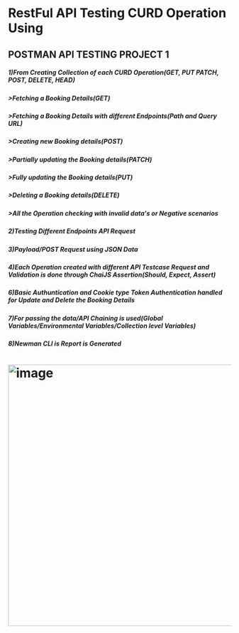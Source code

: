 # RestFul API Testing CURD Operation Using 
## POSTMAN API TESTING PROJECT 1
##### 1)From Creating Collection of each CURD Operation(GET, PUT PATCH, POST, DELETE, HEAD)
##### >Fetching a Booking Details(GET)
##### >Fetching a Booking Details with different Endpoints(Path and Query URL)
##### >Creating new Booking details(POST)
##### >Partially updating the Booking details(PATCH)
##### >Fully updating the Booking details(PUT)
##### >Deleting a Booking details(DELETE)
##### >All the Operation checking with invalid data's or Negative scenarios
##### 2)Testing Different Endpoints API Request 
##### 3)Payload/POST Request using JSON Data
##### 4)Each Operation created with different API Testcase Request and Validation is done through ChaiJS Assertion(Should, Expect, Assert)
##### 6)Basic Authuntication and Cookie type Token Authentication handled for Update and Delete the Booking Details
##### 7)For passing the data/API Chaining is used(Global Variables/Environmental Variables/Collection level Variables)
##### 8)Newman CLI is Report is Generated
# <img width="588" alt="image" src="https://github.com/kavya19980101/API-Testing-Project-with-POSTMAN/assets/106023304/0f22537c-0973-4130-88de-e45a40076f86">

